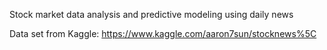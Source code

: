 Stock market data analysis and predictive modeling using daily news

Data set from Kaggle: 
https://www.kaggle.com/aaron7sun/stocknews%5C

